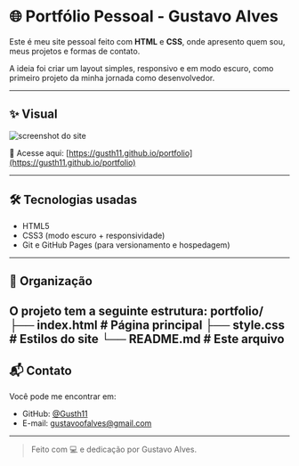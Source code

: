 # 🌐 Portfólio Pessoal - Gustavo Alves

Este é meu site pessoal feito com **HTML** e **CSS**, onde apresento quem sou, meus projetos e formas de contato.

A ideia foi criar um layout simples, responsivo e em modo escuro, como primeiro projeto da minha jornada como desenvolvedor.

---

## ✨ Visual

![screenshot do site](https://via.placeholder.com/800x400?text=Print+do+site)

🔗 Acesse aqui: [https://gusth11.github.io/portfolio](https://gusth11.github.io/portfolio)

---

## 🛠️ Tecnologias usadas

- HTML5
- CSS3 (modo escuro + responsividade)
- Git e GitHub Pages (para versionamento e hospedagem)

---

## 📁 Organização

O projeto tem a seguinte estrutura:
portfolio/
├── index.html # Página principal
├── style.css # Estilos do site
└── README.md # Este arquivo
---

## 📬 Contato

Você pode me encontrar em:

- GitHub: [@Gusth11](https://github.com/Gusth11)
- E-mail: gustavoofalves@gmail.com

---

> Feito com 💻 e dedicação por Gustavo Alves.
